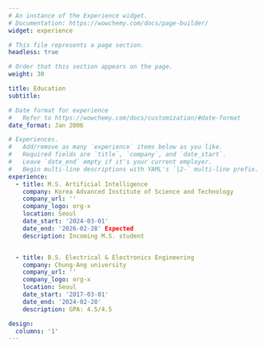 ```yaml
---
# An instance of the Experience widget.
# Documentation: https://wowchemy.com/docs/page-builder/
widget: experience

# This file represents a page section.
headless: true

# Order that this section appears on the page.
weight: 30

title: Education
subtitle:

# Date format for experience
#   Refer to https://wowchemy.com/docs/customization/#date-format
date_format: Jan 2006

# Experiences.
#   Add/remove as many `experience` items below as you like.
#   Required fields are `title`, `company`, and `date_start`.
#   Leave `date_end` empty if it's your current employer.
#   Begin multi-line descriptions with YAML's `|2-` multi-line prefix.
experience:
  - title: M.S. Artificial Intelligence
    company: Korea Advanced Institute of Science and Technology 
    company_url: ''
    company_logo: org-x
    location: Seoul
    date_start: '2024-03-01'
    date_end: '2026-02-28' Expected
    description: Incoming M.S. student


  - title: B.S. Electrical & Electronics Engineering
    company: Chung-Ang university
    company_url: ''
    company_logo: org-x
    location: Seoul
    date_start: '2017-03-01'
    date_end: '2024-02-28'
    description: GPA: 4.5/4.5

design:
  columns: '1'
---
```

